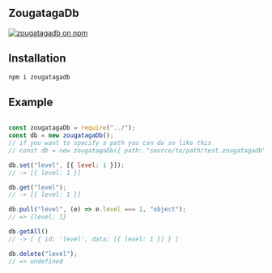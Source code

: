 ## ZougatagaDb

[![zougatagadb on npm](https://img.shields.io/npm/v/zougatagadb.svg)](https://www.npmjs.com/package/zougatagadb)

## Installation

```python
npm i zougatagadb
```

## Example

```js

const zougatagaDb = require("../");
const db = new zougatagaDb();
// if you want to specify a path you can do so like this
// const db = new zougatagaDb({ path: "source/to/path/test.zougatagadb" });

db.set("level", [{ level: 1 }]);
// -> [{ level: 1 }]

db.get("level");
// -> [{ level: 1 }]

db.pull("level", (e) => e.level === 1, "object");
// => {level: 1}

db.getAll()
// -> [ { id: 'level', data: [{ level: 1 }] } ]

db.delete("level");
// => undefined
```
